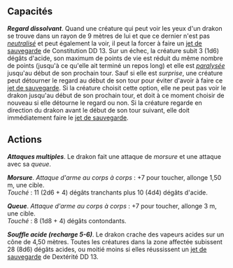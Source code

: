 ## Capacités
_**Regard dissolvant**_. Quand une créature qui peut voir les yeux d'un drakon se trouve dans un rayon de 9 mètres de lui et que ce dernier n'est pas [_neutralisé_](/gerer-la-sante-du-personnage/#neutralise) et peut également la voir, il peut la forcer à faire un [jet de sauvegarde](/utiliser-les-caracteristiques/#jets-de-sauvegarde) de Constitution DD 13. Sur un échec, la créature subit 3 (1d6) dégâts d'acide, son maximum de points de vie est réduit du même nombre de points (jusqu'à ce qu'elle ait terminé un repos long) et elle est [_paralysée_](/gerer-la-sante-du-personnage/#paralyse) jusqu'au début de son prochain tour. Sauf si elle est _surprise_, une créature peut détourner le regard au début de son tour pour éviter d'avoir à faire ce [jet de sauvegarde](/utiliser-les-caracteristiques/#jets-de-sauvegarde). Si la créature choisit cette option, elle ne peut pas voir le drakon jusqu'au début de son prochain tour, et doit à ce moment choisir de nouveau si elle détourne le regard ou non. Si la créature regarde en direction du drakon avant le début de son tour suivant, elle doit immédiatement faire le [jet de sauvegarde](/utiliser-les-caracteristiques/#jets-de-sauvegarde).

## Actions
_**Attaques multiples**_. Le drakon fait une attaque de _morsure_ et une attaque avec sa _queue_.

_**Morsure**_. _Attaque d'arme au corps à corps_ : +7 pour toucher, allonge 1,50 m, une cible.  
_Touché_ : 11 (2d6 + 4) dégâts tranchants plus 10 (4d4) dégâts d'acide.

_**Queue**_. _Attaque d'arme au corps à corps_ : +7 pour toucher, allonge 3 m, une cible.  
_Touché_ : 8 (1d8 + 4) dégâts contondants.

_**Souffle acide (recharge 5-6)**_. Le drakon crache des vapeurs acides sur un cône de 4,50 mètres. Toutes les créatures dans la zone affectée subissent 28 (8d6) dégâts acides, ou moitié moins si elles réussissent un [jet de sauvegarde](/utiliser-les-caracteristiques/#jets-de-sauvegarde) de Dextérité DD 13.
